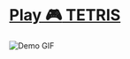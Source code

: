 # [Play :video_game: TETRIS](//ytiurin.github.io/tetris)

![Demo GIF](https://cdn.rawgit.com/ytiurin/tetris/master/public/demo.gif)
